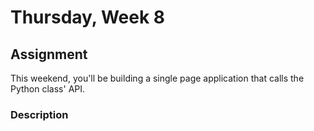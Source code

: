 # Thursday, Week 8

## Assignment

This weekend, you'll be building a single page application that calls the
Python class' API.

### Description
